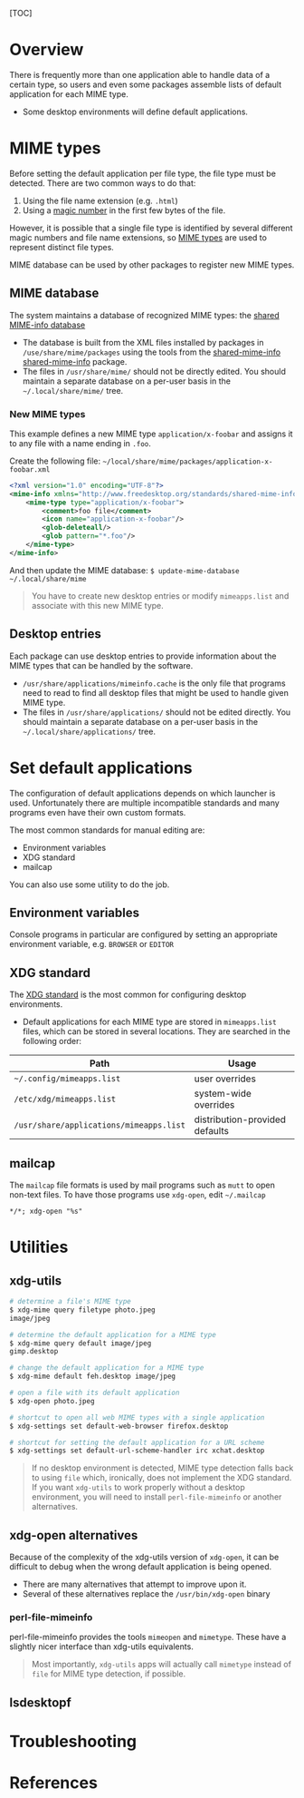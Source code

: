 [TOC]

# Overview

There is frequently more than one application able to handle data of a
certain type, so users and even some packages assemble lists of default
application for each MIME type.
- Some desktop environments will define default applications.

# MIME types

Before setting the default application per file type, the file type must
be detected. There are two common ways to do that:

1. Using the file name extension (e.g. `.html`)
2. Using a [magic number][magic-num] in the first few bytes of the file.

However, it is possible that a single file type is identified by several
different magic numbers and file name extensions, so [MIME types][wiki]
are used to represent distinct file types.

MIME database can be used by other packages to register new MIME types.

## MIME database

The system maintains a database of recognized MIME types: the [shared
MIME-info database][database]
- The database is built from the XML files installed by packages in
`/use/share/mime/packages` using the tools from the [shared-mime-info]
[shared-mime-info] package.
- The files in `/usr/share/mime/` should not be directly edited. You
should maintain a separate database on a per-user basis in the
`~/.local/share/mime/` tree.

### New MIME types

This example defines a new MIME type `application/x-foobar` and assigns
it to any file with a name ending in `.foo`.

Create the following file:
`~/local/share/mime/packages/application-x-foobar.xml`

```xml
<?xml version="1.0" encoding="UTF-8"?>
<mime-info xmlns="http://www.freedesktop.org/standards/shared-mime-info">
    <mime-type type="application/x-foobar">
        <comment>foo file</comment>
        <icon name="application-x-foobar"/>
        <glob-deleteall/>
        <glob pattern="*.foo"/>
    </mime-type>
</mime-info>
```

And then update the MIME database:
`$ update-mime-database ~/.local/share/mime`

>You have to create new desktop entries or modify `mimeapps.list` and
associate with this new MIME type.

## Desktop entries

Each package can use desktop entries to provide information about the
MIME types that can be handled by the software.
- `/usr/share/applications/mimeinfo.cache` is the only file that
programs need to read to find all desktop files that might be used to
handle given MIME type.
- The files in `/usr/share/applications/` should not be edited directly.
You should maintain a separate database on a per-user basis in the
`~/.local/share/applications/` tree.

# Set default applications

The configuration of default applications depends on which launcher is
used. Unfortunately there are multiple incompatible standards and many
programs even have their own custom formats.

The most common standards for manual editing are:
- Environment variables
- XDG standard
- mailcap

You can also use some utility to do the job.

## Environment variables

Console programs in particular are configured by setting an appropriate
environment variable, e.g. `BROWSER` or `EDITOR`

## XDG standard

The [XDG standard][xdg-standard] is the most common for configuring
desktop environments.
- Default applications for each MIME type are stored in `mimeapps.list`
files, which can be stored in several locations. They are searched in
the following order:

| Path                                    | Usage                          |
| -                                       | -                              |
| `~/.config/mimeapps.list`               | user overrides                 |
| `/etc/xdg/mimeapps.list`                | system-wide overrides          |
| `/usr/share/applications/mimeapps.list` | distribution-provided defaults |

## mailcap

The `mailcap` file formats is used by mail programs such as `mutt` to
open non-text files. To have those programs use `xdg-open`, edit
`~/.mailcap`

`*/*; xdg-open "%s"`

# Utilities

## xdg-utils

```bash
# determine a file's MIME type
$ xdg-mime query filetype photo.jpeg
image/jpeg

# determine the default application for a MIME type
$ xdg-mime query default image/jpeg
gimp.desktop

# change the default application for a MIME type
$ xdg-mime default feh.desktop image/jpeg

# open a file with its default application
$ xdg-open photo.jpeg

# shortcut to open all web MIME types with a single application
$ xdg-settings set default-web-browser firefox.desktop

# shortcut for setting the default application for a URL scheme
$ xdg-settings set default-url-scheme-handler irc xchat.desktop
```

>If no desktop environment is detected, MIME type detection falls back
to using `file` which, ironically, does not implement the XDG standard.
If you want `xdg-utils` to work properly without a desktop environment,
you will need to install `perl-file-mimeinfo` or another alternatives.

## xdg-open alternatives

Because of the complexity of the xdg-utils version of `xdg-open`, it can
be difficult to debug when the wrong default application is being
opened.
- There are many alternatives that attempt to improve upon it.
- Several of these alternatives replace the `/usr/bin/xdg-open` binary

### perl-file-mimeinfo

perl-file-mimeinfo provides the tools `mimeopen` and `mimetype`. These
have a slightly nicer interface than xdg-utils equivalents.

>Most importantly, `xdg-utils` apps will actually call `mimetype`
instead of `file` for MIME type detection, if possible.

## lsdesktopf

# Troubleshooting

# References

[awiki]: https://wiki.archlinux.org/index.php/Default_applications
[magic-num]: https://en.wikipedia.org/wiki/List_of_file_signatures
[wiki]: https://en.wikipedia.org/wiki/MIME_type
[database]: https://specifications.freedesktop.org/shared-mime-info-spec/shared-mime-info-spec-0.11.html#idm139839923550176
[shared-mime-info]: https://www.archlinux.org/packages/?name=shared-mime-info
[xdg-standard]: https://specifications.freedesktop.org/mime-apps-spec/mime-apps-spec-1.0.html
